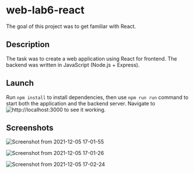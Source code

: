 # web-lab6-react

The goal of this project was to get familiar with React.

## Description

The task was to create a web application using React for frontend. The backend was written in JavaScript (Node.js + Express).

## Launch

Run `npm install` to install dependencies, then use `npm run run` command to start both the application and the backend server. Navigate to ![http://localhost:3000](http://localhost:3000) to see it working.

## Screenshots

![Screenshot from 2021-12-05 17-01-55](https://user-images.githubusercontent.com/54897530/164886831-86b9a382-d37f-4e82-b5bd-91e21263de08.png)

![Screenshot from 2021-12-05 17-01-26](https://user-images.githubusercontent.com/54897530/164886844-85eae28d-f963-460f-95e3-1479e133c22b.png)

![Screenshot from 2021-12-05 17-02-24](https://user-images.githubusercontent.com/54897530/164886849-07f3ca85-03d9-44ec-bdb3-0591db5dd200.png)
